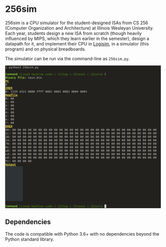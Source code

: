 # 256sim

256sim is a CPU simulator for the student-designed ISAs from CS 256 (Computer
Organization and Architecture) at Illinois Wesleyan University.  Each year,
students design a new ISA from scratch (though heavily influenced by MIPS,
which they learn earlier in the semester), design a datapath for it, and
implement their CPU in [Logisim](http://www.cburch.com/logisim/), in a
simulator (this program) and on physical breadboards.

The simulator can be run via the command-line as ``256sim.py``.

![256sim screenshot](docs/256sim_screenshot.png?raw=true)

## Dependencies

The code is compatible with Python 3.6+ with no dependencies beyond the
Python standard library.

